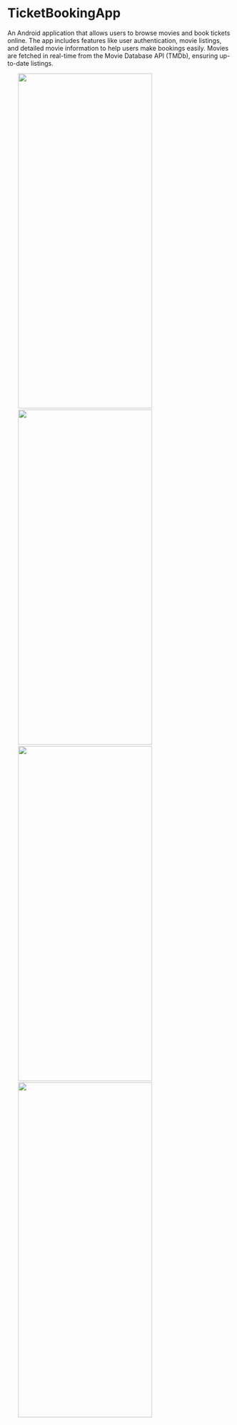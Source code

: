 # TicketBookingApp

An Android application that allows users to browse movies and book tickets online. The app includes features like user authentication, movie listings, and detailed movie information to help users make bookings easily. Movies are fetched in real-time from the Movie Database API (TMDb), ensuring up-to-date listings.
<ul>
<li style="list-style-type: none;">
  <img src="https://github.com/user-attachments/assets/cfdff683-3273-47ef-838f-4b39e5234b68" width="300" height="750">
</li>
<li style="list-style-type: none;">
  <img src="https://github.com/user-attachments/assets/0a6e04c0-494c-4616-81d1-d599d6b92502" width="300" height="750">
</li>
<li style="list-style-type: none;">
  <img src="https://github.com/user-attachments/assets/2ec4abdf-3ed3-47cf-868e-6958e39abfa0" width="300" height="750">
</li>
<li style="list-style-type: none;">
  <img src="https://github.com/user-attachments/assets/3f2be779-8d92-4782-be47-df0125b1e194" width="300" height="750">
</li>
</ul>
